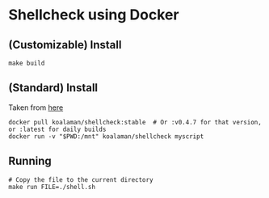 # Shellcheck using Docker

## (Customizable) Install

```
make build
```

## (Standard) Install

Taken from [here](https://github.com/koalaman/shellcheck#installing)

```
docker pull koalaman/shellcheck:stable  # Or :v0.4.7 for that version, or :latest for daily builds
docker run -v "$PWD:/mnt" koalaman/shellcheck myscript
```

## Running

```
# Copy the file to the current directory
make run FILE=./shell.sh
```

